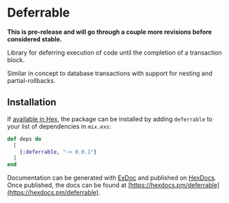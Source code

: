 # Deferrable

**This is pre-release and will go through a couple more revisions before considered stable.**

Library for deferring execution of code until the completion of a transaction block.

Similar in concept to database transactions with support for nesting and partial-rollbacks.

## Installation

If [available in Hex](https://hex.pm/docs/publish), the package can be installed
by adding `deferrable` to your list of dependencies in `mix.exs`:

```elixir
def deps do
  [
    {:deferrable, "~> 0.0.1"}
  ]
end
```

Documentation can be generated with [ExDoc](https://github.com/elixir-lang/ex_doc)
and published on [HexDocs](https://hexdocs.pm). Once published, the docs can
be found at [https://hexdocs.pm/deferrable](https://hexdocs.pm/deferrable).

